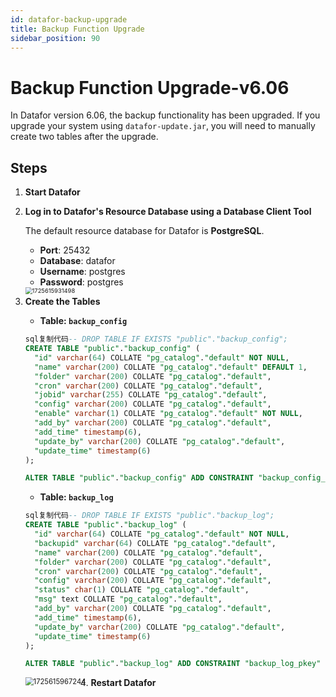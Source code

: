 ```yaml
---
id: datafor-backup-upgrade
title: Backup Function Upgrade
sidebar_position: 90
---
```


# Backup Function Upgrade-v6.06

In Datafor version 6.06, the backup functionality has been upgraded. If you upgrade your system using `datafor-update.jar`, you will need to manually create two tables after the upgrade.

## Steps

1. **Start Datafor**

2. **Log in to Datafor's Resource Database using a Database Client Tool**

   The default resource database for Datafor is **PostgreSQL**.

   - **Port**: 25432
   - **Database**: datafor
   - **Username**: postgres
   - **Password**: postgres

   <img src="D:\github_projects\docs\static\img\en\datafor\setup\1725615931498.png" alt="1725615931498" style="float: left; margin-right: 10px; zoom: 67%;" />

3. **Create the Tables**

   - **Table: `backup_config`**

   ```sql
   sql复制代码-- DROP TABLE IF EXISTS "public"."backup_config";
   CREATE TABLE "public"."backup_config" (
     "id" varchar(64) COLLATE "pg_catalog"."default" NOT NULL,
     "name" varchar(200) COLLATE "pg_catalog"."default" DEFAULT 1,
     "folder" varchar(200) COLLATE "pg_catalog"."default",
     "cron" varchar(200) COLLATE "pg_catalog"."default",
     "jobid" varchar(255) COLLATE "pg_catalog"."default",
     "config" varchar(200) COLLATE "pg_catalog"."default",
     "enable" varchar(1) COLLATE "pg_catalog"."default" NOT NULL,
     "add_by" varchar(200) COLLATE "pg_catalog"."default",
     "add_time" timestamp(6),
     "update_by" varchar(200) COLLATE "pg_catalog"."default",
     "update_time" timestamp(6)
   );
   
   ALTER TABLE "public"."backup_config" ADD CONSTRAINT "backup_config_pkey" PRIMARY KEY ("id");
   ```

   - **Table: `backup_log`**

   ```sql
   sql复制代码-- DROP TABLE IF EXISTS "public"."backup_log";
   CREATE TABLE "public"."backup_log" (
     "id" varchar(64) COLLATE "pg_catalog"."default" NOT NULL,
     "backupid" varchar(64) COLLATE "pg_catalog"."default",
     "name" varchar(200) COLLATE "pg_catalog"."default",
     "folder" varchar(200) COLLATE "pg_catalog"."default",
     "cron" varchar(200) COLLATE "pg_catalog"."default",
     "config" varchar(200) COLLATE "pg_catalog"."default",
     "status" char(1) COLLATE "pg_catalog"."default",
     "msg" text COLLATE "pg_catalog"."default",
     "add_by" varchar(200) COLLATE "pg_catalog"."default",
     "add_time" timestamp(6),
     "update_by" varchar(200) COLLATE "pg_catalog"."default",
     "update_time" timestamp(6)
   );
   
   ALTER TABLE "public"."backup_log" ADD CONSTRAINT "backup_log_pkey" PRIMARY KEY ("id");
   ```
   <img src="D:\github_projects\docs\static\img\en\datafor\setup\1725615967244.png" alt="1725615967244" style="float: left; margin-right: 10px; zoom: 80%;" />

4. **Restart Datafor**